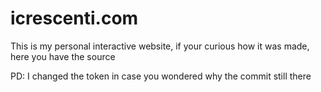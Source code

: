 # icrescenti.com

This is my personal interactive website, if your curious how it was made, here you have the source

PD: I changed the token in case you wondered why the commit still there
